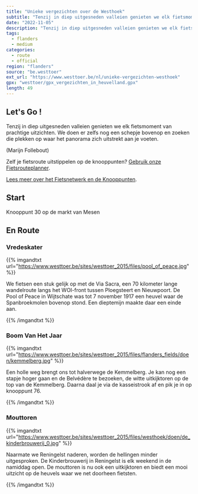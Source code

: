 ```yaml
---
title: "Unieke vergezichten over de Westhoek"
subtitle: "Tenzij in diep uitgesneden valleien genieten we elk fietsmoment van prachtige uitzichten"
date: "2022-11-05"
description: "Tenzij in diep uitgesneden valleien genieten we elk fietsmoment van prachtige uitzichten" 
tags:
  - flanders
  - medium
categories: 
  - route
  - official
region: "flanders"
source: "be.westtoer"
ext_url: "https://www.westtoer.be/nl/unieke-vergezichten-westhoek"
gpx: "westtoer/gpx_vergezichten_in_heuvelland.gpx"
length: 49
---
```


## Let's Go !

Tenzij in diep uitgesneden valleien genieten we elk fietsmoment van prachtige uitzichten. We doen er zelfs nog een schepje bovenop en zoeken die plekken op waar het panorama zich uitstrekt aan je voeten.

(Marijn Follebout)

Zelf je fietsroute uitstippelen op de knooppunten? [Gebruik onze Fietsrouteplanner](http://www.westtoer.be/nl/fietsrouteplanner).

[Lees meer over het Fietsnetwerk en de Knooppunten](http://www.westtoer.be/nl/inspiratie/fietsnetwerk).

## Start 

Knooppunt 30 op de markt van Mesen 

## En Route

### Vredeskater

{{% imgandtxt url="https://www.westtoer.be/sites/westtoer_2015/files/pool_of_peace.jpg" %}}

We fietsen een stuk gelijk op met de Via Sacra, een 70 kilometer lange wandelroute langs het WOI-front tussen Ploegsteert en Nieuwpoort. De Pool of Peace in Wijtschate was tot 7 november 1917 een heuvel waar de Spanbroekmolen bovenop stond. Een dieptemijn maakte daar een einde aan.

{{% /imgandtxt %}}

### Boom Van Het Jaar

{{% imgandtxt url="https://www.westtoer.be/sites/westtoer_2015/files/flanders_fields/doen/kemmelberg.jpg" %}}

Een holle weg brengt ons tot halverwege de Kemmelberg. Je kan nog een stapje hoger gaan en de Belvédère te bezoeken, de witte uitkijktoren op de top van de Kemmelberg. Daarna daal je via de kasseistrook af en pik je in op knooppunt 76.

{{% /imgandtxt %}}

### Mouttoren

{{% imgandtxt url="https://www.westtoer.be/sites/westtoer_2015/files/westhoek/doen/de_kinderbrouwerij_0.jpg" %}}

Naarmate we Reningelst naderen, worden de hellingen minder uitgesproken. De Kinderbrouwerij in Reningelst is elk weekend in de namiddag open. De mouttoren is nu ook een uitkijktoren en biedt een mooi uitzicht op de heuvels waar we net doorheen fietsten.

{{% /imgandtxt %}}
